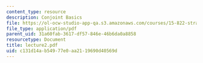 ```yaml
---
content_type: resource
description: Conjoint Basics
file: https://ol-ocw-studio-app-qa.s3.amazonaws.com/courses/15-822-strategic-marketing-measurement-fall-2002/c131d14ab54977e0aa2119690d40569d_lecture2.pdf
file_type: application/pdf
parent_uid: 31a60fab-3617-df57-846e-46b6da0a8858
resourcetype: Document
title: lecture2.pdf
uid: c131d14a-b549-77e0-aa21-19690d40569d
---
```

